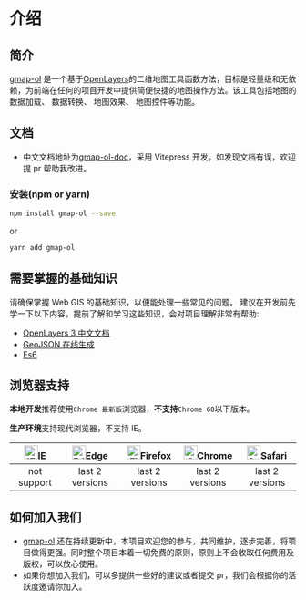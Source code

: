 # 介绍

## 简介

[gmap-ol](https://www.npmjs.com/package/gmap-ol) 是一个基于[OpenLayers](https://openlayers.org)的二维地图工具函数方法，目标是轻量级和无依赖，为前端在任何的项目开发中提供简便快捷的地图操作方法。该工具包括地图的数据加载、 数据转换、 地图效果、 地图控件等功能。

## 文档

- 中文文档地址为[gmap-ol-doc](https://github.com/xuhongling/gmap-ol-doc)，采用 Vitepress 开发。如发现文档有误，欢迎提 pr 帮助我改进。

### 安装(npm or yarn)
```bash
npm install gmap-ol --save
```

or

```bash
yarn add gmap-ol
```

## 需要掌握的基础知识

请确保掌握 Web GIS 的基础知识，以便能处理一些常见的问题。
建议在开发前先学一下以下内容，提前了解和学习这些知识，会对项目理解非常有帮助:

- [OpenLayers 3 中文文档](http://linwei.xyz/ol3-primer/index.html)
- [GeoJSON 在线生成](http://datav.aliyun.com/portal/school/atlas/area_generator)
- [Es6](https://es6.ruanyifeng.com/)


## 浏览器支持

**本地开发**推荐使用`Chrome 最新版`浏览器，**不支持**`Chrome 60`以下版本。

**生产环境**支持现代浏览器，不支持 IE。

| [<img src="https://raw.githubusercontent.com/alrra/browser-logos/master/src/archive/internet-explorer_9-11/internet-explorer_9-11_48x48.png" alt="IE" width="24px" height="24px"  />](http://godban.github.io/browsers-support-badges/)IE | [<img src="https://raw.githubusercontent.com/alrra/browser-logos/master/src/edge/edge_48x48.png" alt=" Edge" width="24px" height="24px" />](http://godban.github.io/browsers-support-badges/)Edge | [<img src="https://raw.githubusercontent.com/alrra/browser-logos/master/src/firefox/firefox_48x48.png" alt="Firefox" width="24px" height="24px" />](http://godban.github.io/browsers-support-badges/)Firefox | [<img src="https://raw.githubusercontent.com/alrra/browser-logos/master/src/chrome/chrome_48x48.png" alt="Chrome" width="24px" height="24px" />](http://godban.github.io/browsers-support-badges/)Chrome | [<img src="https://raw.githubusercontent.com/alrra/browser-logos/master/src/safari/safari_48x48.png" alt="Safari" width="24px" height="24px" />](http://godban.github.io/browsers-support-badges/)Safari |
| :-: | :-: | :-: | :-: | :-: |
| not support | last 2 versions | last 2 versions | last 2 versions | last 2 versions |

## 如何加入我们

- [gmap-ol](https://github.com/xuhongling/gmap-ol) 还在持续更新中，本项目欢迎您的参与，共同维护，逐步完善，将项目做得更强。同时整个项目本着一切免费的原则，原则上不会收取任何费用及版权，可以放心使用。
- 如果你想加入我们，可以多提供一些好的建议或者提交 pr，我们会根据你的活跃度邀请你加入。
